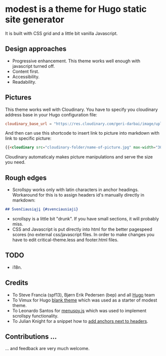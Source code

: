 # modest is a theme for Hugo static site generator
It is built with CSS grid and a little bit vanilla Javascript.
## Design approaches
- Progressive enhancement. This theme works well enough with javascript turned off. 
- Content first.
- Accessibility.
- Readability.
## Pictures
This theme works well with Cloudinary. You have to specify you cloudinary address base in your Hugo configuration file:
``` toml
cloudinary_base_url = "https://res.cloudinary.com/geri-darbai/image/upload/"
```
And then can use this shortcode to insert link to picture into markdown with link to specific picture:
``` HTML
{{<cloudinary src="cloudinary-folder/name-of-picture.jpg" max-width="30em" alt="Alternative text" title="Picture title" attrlink="https://example.com">}}
```
Cloudinary automaticaly makes picture manipulations and serve the size you need.
## Rough edges
- Scrollspy works only with latin characters in anchor headings. Workaround for this is to assign headers id's manually directly in markdown:
``` Markdown
## Švenčiausiąjį {#svenciausiaji}
```
- scrollspy is a little bit "drunk". If you have small sections, it will probably miss.
- CSS and Javascript is put directly into html for the better pagespeed scores (no external css/javascript files. In order to make changes you have to edit critical-theme.less and footer.html files.
## TODO
- i18n.
## Credits
- To Steve Francia (spf13), Bjørn Erik Pedersen (bep) and all [Hugo](https://gohugo.io/) team
- To Vimux for Hugo [blank theme](https://themes.gohugo.io/blank/) which was used as a starter of modest theme. 
- To Leonardo Santos for [menuspy.js](https://github.com/lcdsantos/menuspy) which was used to implement scrollspy functionality.
- To Julian Knight for a snippet how to [add anchors next to headers](https://discourse.gohugo.io/t/adding-anchor-next-to-headers/1726/13). 
## Contributions ...
... and feedback are very much welcome.




